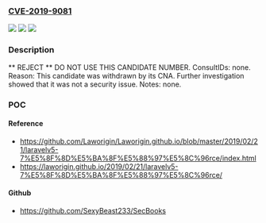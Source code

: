 ### [CVE-2019-9081](https://cve.mitre.org/cgi-bin/cvename.cgi?name=CVE-2019-9081)
![](https://img.shields.io/static/v1?label=Product&message=n%2Fa&color=blue)
![](https://img.shields.io/static/v1?label=Version&message=n%2Fa&color=blue)
![](https://img.shields.io/static/v1?label=Vulnerability&message=n%2Fa&color=blue)

### Description

** REJECT ** DO NOT USE THIS CANDIDATE NUMBER. ConsultIDs: none. Reason: This candidate was withdrawn by its CNA. Further investigation showed that it was not a security issue. Notes: none.

### POC

#### Reference
- https://github.com/Laworigin/Laworigin.github.io/blob/master/2019/02/21/laravelv5-7%E5%8F%8D%E5%BA%8F%E5%88%97%E5%8C%96rce/index.html
- https://laworigin.github.io/2019/02/21/laravelv5-7%E5%8F%8D%E5%BA%8F%E5%88%97%E5%8C%96rce/

#### Github
- https://github.com/SexyBeast233/SecBooks

